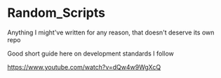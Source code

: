 # Random_Scripts
Anything I might've written for any reason, that doesn't deserve its own repo

Good short guide here on development standards I follow

https://www.youtube.com/watch?v=dQw4w9WgXcQ
